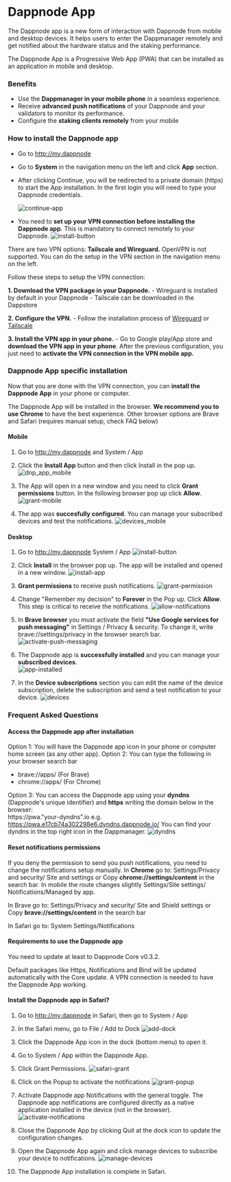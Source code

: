 # Dappnode App

The Dappnode app is a new form of interaction with Dappnode from mobile and desktop devices.  It helps users to enter the Dappmanager remotely and get notified about the hardware status and the staking performance.

The Dappnode App is a Progressive Web App (PWA) that can be installed as an application in mobile and desktop. 

### Benefits
- Use the **Dappmanager in your mobile phone** in a seamless experience. 
- Receive **advanced push notifications** of your Dappnode and your validators to monitor its performance.
- Configure the **staking clients remotely** from your mobile


### How to install the Dappnode app
- Go to http://my.dappnode
- Go to **System** in the navigation menu on the left and click **App** section. 
- After clicking Continue, you will be redirected to a private domain (https) to start the App installation. In the first login you will need to type your Dappnode credentials. 

    ![continue-app](/img/continue-app.png)

- You need to **set up your VPN connection before installing the Dappnode app**. This is mandatory to connect remotely to your Dappnode.
![install-button](/img/install-button.png)


There are two VPN options: **Tailscale and Wireguard.** OpenVPN is not supported. 
You can do the setup in the VPN section in the navigation menu on the left.

Follow these steps to setup the VPN connection: 

**1. Download the VPN package in your Dappnode.**
    - Wireguard is installed by default in your Dappnode
    - Tailscale can be downloaded in the Dappstore
    
**2. Configure the VPN.**
    - Follow the installation process of [Wireguard](https://docs.dappnode.io/docs/user/access-your-dappnode/vpn/wireguard) or [Tailscale](https://docs.dappnode.io/docs/user/access-your-dappnode/vpn/tailscale)
    
**3. Install the VPN app in your phone.**
    - Go to Google play/App store and **download the VPN app in your phone**. After the previous configuration, you just need to **activate the VPN connection in the VPN mobile app.** 
    
### Dappnode App specific installation

Now that you are done with the VPN connection, you can **install the Dappnode App** in your phone or computer. 

The Dappnode App will be installed in the browser. **We recommend you to use Chrome** to have the best experience. Other browser options are Brave and Safari (requires manual setup, check FAQ below)


#### Mobile
1. Go to http://my.dappnode and System / App

2. Click the **Install App** button and then click Install in the pop up. 
![dnp_app_mobile](/img/dnp-app-mobile.png)

3. The App will open in a new window and you need to click **Grant permissions** button. In the following browser pop up click **Allow**.
![grant-mobile](/img/grant-mobile.png)

4. The app was **succesfully configured**. You can manage your subscribed devices and test the notifications.
![devices_mobile](/img/devices-mobile.png)
    


#### Desktop
1. Go to http://my.dappnode System / App
![install-button](/img/install-button.png)


2. Click **Install** in the browser pop up. The app will be installed and opened in a new window.
![install-app](/img/install-app.png)

3. **Grant permissions** to receive push notifications. 
![grant-permission](/img/grant-permission.png)

4. Change "Remember my decision" to **Forever** in the Pop up. Click **Allow**. This step is critical to receive the notifications. 
![allow-notifications](/img/allow-notifications.png)

5. In **Brave browser** you must activate the field **"Use Google services for push messaging"** in Settings / Privacy & security. To change it, write brave://settings/privacy in the browser search bar. 
![activate-push-messaging](/img/brave-settings.png)

6. The Dappnode app is **successfully installed** and you can manage your **subscribed devices**.  
![app-installed](/img/app-installed.png)

7. In the **Device subscriptions** section you can edit the name of the device subscription, delete the subscription and send a test notification to your device. 
![devices](/img/devices.png)


### Frequent Asked Questions

#### Access the Dappnode app after installation
Option 1: You will have the Dappnode app icon in your phone or computer home screen (as any other app). 
Option 2: You can type the following in your browser search bar 
- brave://apps/ (For Brave)
- chrome://apps/ (For Chrome)

Option 3: You can access the Dappnode app using your **dyndns** (Dappnode's unique identifier) and **https** writing the domain below in the browser:  
https://pwa."your-dyndns".io
e.g. https://pwa.e17cb74a302298e6.dyndns.dappnode.io/
You can find your dyndns in the top right icon in the Dappmanager.
![dyndns](/img/dyndns.png)


#### Reset notifications permissions
If you deny the permission to send you push notifications, you need to change the notifications setup manually.
In **Chrome** go to: Settings/Privacy and security/ Site and settings or Copy **chrome://settings/content** in the search bar. In mobile the route changes slightly Settings/Site settings/ Notifications/Managed by app. 

In Brave go to: Settings/Privacy and security/ Site and Shield settings or Copy **brave://settings/content** in the search bar

In Safari go to: System Settings/Notifications
 
#### Requirements to use the Dappnode app

You need to update at least to Dappnode Core v0.3.2.

Default packages like Https, Notifications and Bind will be updated automatically with the Core update.
A VPN connection is needed to have the Dappnode App working.

#### Install the Dappnode app in Safari?

1. Go to http://my.dappnode in Safari, then go to System / App 
2. In the Safari menu, go to File / Add to Dock
![add-dock](/img/add-dock.png)

3. Click the Dappnode App icon in the dock (bottom menu) to open it.
4. Go to System / App within the Dappnode App. 
5. Click Grant Permissions.
![safari-grant](/img/safari-grant.png)

6. Click on the Popup to activate the notifications
![grant-popup](/img/grant-popup.png)

7. Activate Dappnode app Notifications with the general toggle. The Dappnode app notifications are configured directly as a native application installed in the device (not in the browser).
![activate-notifications](/img/activate-notifications.png)

8. Close the Dappnode App by clicking Quit at the dock icon to update the configuration changes.
    
9. Open the Dappnode App again and click manage devices to subscribe your device to notifications. 
![manage-devices](/img/manage-devices.png)

10. The Dappnode App installation is complete in Safari. 